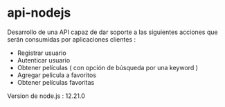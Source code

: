 # api-nodejs

Desarrollo de una API capaz de dar soporte a las siguientes acciones que serán consumidas por aplicaciones clientes :

- Registrar usuario
- Autenticar usuario
- Obtener películas ( con opción de búsqueda por una keyword )
- Agregar pelicula a favoritos
- Obtener películas favoritas

Version de node.js : 12.21.0
